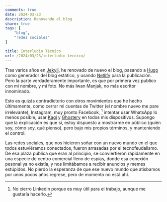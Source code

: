 ```yaml
---
comments: true
date: 2024-03-23
description: Renovando el blog
share: true
tags: [
    "blog",
    "redes sociales"
]

title: Interludio Técnico
url: /2024/03/23/interludio_tecnico/
---
```


Tras varios años en [Jekyll](https://jekyllrb.com), he renovado de nuevo el blog, pasando a [Hugo](https://gohugo.io) como generador del blog estático, y usando [Netlify](https://www.netlify.com) para la publicación.
Pero la parte verdaderamente importante, es que por primera vez publico con mi nombre, y mi foto. No más Iwan Manjak, no más escritor innominado.

Esto es quizás contradictorio con otros movimientos que he hecho últimamente, como cerrar mi cuentas de Twitter (el nombre nuevo me pare irrelevante), Instagram, muy pronto Facebook, [^1]
intentar usar WhatsApp lo menos posible, usar [Kagi](https://kagi.com) y [Ghostery](https://www.ghostery.com) en todos mis dispositivos. Supongo que la explicación es que sí, estoy dispuesto a mostrarme en público (quién soy, cómo soy, qué pienso), pero bajo mis propios términos, y manteniendo el control.

Las redes sociales, que nos hicieron soñar con un nuevo mundo en el que todos estuviéramos conectados, fueron arrasadas por el tecnofeudalismo. De esa plaza pública que eran al principio, se conviertieron rápidamente en una especie de centro comercial lleno de espías, donde esa conexión pesonal ya no existía, y nos limitábamos a recibir anuncios y memes estúpidos. No pierdo la esperanza de que ese nuevo mundo que atisbamos por unos pocos años regrese, pero de momento no está ahí.

[^1]: No cierro Linkedin porque es muy útil para el trabajo, aunque me gustaría hacerlo.